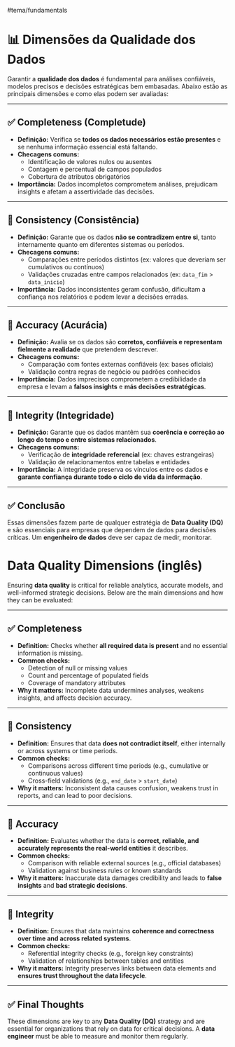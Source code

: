 #tema/fundamentals 
# 📊 Dimensões da Qualidade dos Dados

Garantir a **qualidade dos dados** é fundamental para análises confiáveis, modelos precisos e decisões estratégicas bem embasadas. Abaixo estão as principais dimensões e como elas podem ser avaliadas:

---
## ✅ Completeness (Completude)

- **Definição:** Verifica se **todos os dados necessários estão presentes** e se nenhuma informação essencial está faltando.
- **Checagens comuns:**
  - Identificação de valores nulos ou ausentes
  - Contagem e percentual de campos populados
  - Cobertura de atributos obrigatórios
- **Importância:** Dados incompletos comprometem análises, prejudicam insights e afetam a assertividade das decisões.
---
## 🔄 Consistency (Consistência)

- **Definição:** Garante que os dados **não se contradizem entre si**, tanto internamente quanto em diferentes sistemas ou períodos.
- **Checagens comuns:**
  - Comparações entre períodos distintos (ex: valores que deveriam ser cumulativos ou contínuos)
  - Validações cruzadas entre campos relacionados (ex: `data_fim` > `data_inicio`)
- **Importância:** Dados inconsistentes geram confusão, dificultam a confiança nos relatórios e podem levar a decisões erradas.
---
## 🎯 Accuracy (Acurácia)

- **Definição:** Avalia se os dados são **corretos, confiáveis e representam fielmente a realidade** que pretendem descrever.
- **Checagens comuns:**
  - Comparação com fontes externas confiáveis (ex: bases oficiais)
  - Validação contra regras de negócio ou padrões conhecidos
- **Importância:** Dados imprecisos comprometem a credibilidade da empresa e levam a **falsos insights** e **más decisões estratégicas**.
---
## 🧱 Integrity (Integridade)

- **Definição:** Garante que os dados mantêm sua **coerência e correção ao longo do tempo e entre sistemas relacionados**.
- **Checagens comuns:**
  - Verificação de **integridade referencial** (ex: chaves estrangeiras)
  - Validação de relacionamentos entre tabelas e entidades
- **Importância:** A integridade preserva os vínculos entre os dados e **garante confiança durante todo o ciclo de vida da informação**.
---
## ✅ Conclusão

Essas dimensões fazem parte de qualquer estratégia de **Data Quality (DQ)** e são essenciais para empresas que dependem de dados para decisões críticas. Um **engenheiro de dados** deve ser capaz de medir, monitorar.

# Data Quality Dimensions (inglês)

Ensuring **data quality** is critical for reliable analytics, accurate models, and well-informed strategic decisions. Below are the main dimensions and how they can be evaluated:

---

## ✅ Completeness

- **Definition:** Checks whether **all required data is present** and no essential information is missing.
- **Common checks:**
  - Detection of null or missing values
  - Count and percentage of populated fields
  - Coverage of mandatory attributes
- **Why it matters:** Incomplete data undermines analyses, weakens insights, and affects decision accuracy.
---
## 🔄 Consistency

- **Definition:** Ensures that data **does not contradict itself**, either internally or across systems or time periods.
- **Common checks:**
  - Comparisons across different time periods (e.g., cumulative or continuous values)
  - Cross-field validations (e.g., `end_date` > `start_date`)
- **Why it matters:** Inconsistent data causes confusion, weakens trust in reports, and can lead to poor decisions.
---
## 🎯 Accuracy

- **Definition:** Evaluates whether the data is **correct, reliable, and accurately represents the real-world entities** it describes.
- **Common checks:**
  - Comparison with reliable external sources (e.g., official databases)
  - Validation against business rules or known standards
- **Why it matters:** Inaccurate data damages credibility and leads to **false insights** and **bad strategic decisions**.
---
## 🧱 Integrity

- **Definition:** Ensures that data maintains **coherence and correctness over time and across related systems**.
- **Common checks:**
  - Referential integrity checks (e.g., foreign key constraints)
  - Validation of relationships between tables and entities
- **Why it matters:** Integrity preserves links between data elements and **ensures trust throughout the data lifecycle**.
---
## ✅ Final Thoughts

These dimensions are key to any **Data Quality (DQ)** strategy and are essential for organizations that rely on data for critical decisions. A **data engineer** must be able to measure and monitor them regularly.